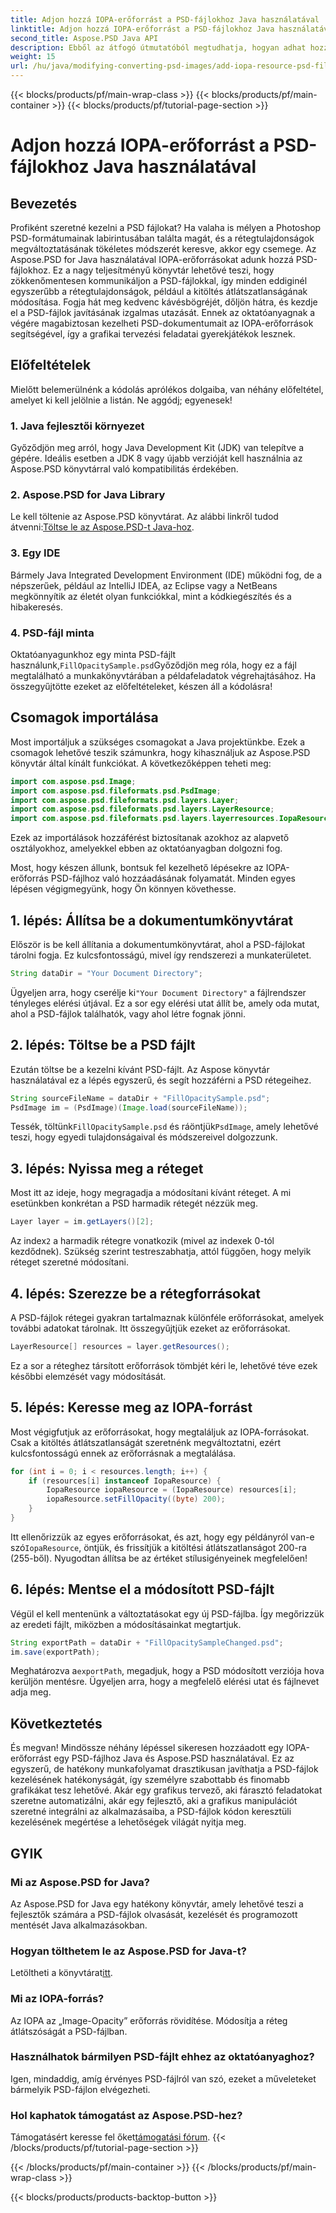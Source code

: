 ```yaml
---
title: Adjon hozzá IOPA-erőforrást a PSD-fájlokhoz Java használatával
linktitle: Adjon hozzá IOPA-erőforrást a PSD-fájlokhoz Java használatával
second_title: Aspose.PSD Java API
description: Ebből az átfogó útmutatóból megtudhatja, hogyan adhat hozzá IOPA-erőforrásokat PSD-fájlokhoz az Aspose.PSD for Java használatával. Egyszerű lépések a hatékony grafikus manipulációhoz.
weight: 15
url: /hu/java/modifying-converting-psd-images/add-iopa-resource-psd-files/
---
```


{{< blocks/products/pf/main-wrap-class >}}
{{< blocks/products/pf/main-container >}}
{{< blocks/products/pf/tutorial-page-section >}}

# Adjon hozzá IOPA-erőforrást a PSD-fájlokhoz Java használatával

## Bevezetés
Profiként szeretné kezelni a PSD fájlokat? Ha valaha is mélyen a Photoshop PSD-formátumainak labirintusában találta magát, és a rétegtulajdonságok megváltoztatásának tökéletes módszerét keresve, akkor egy csemege. Az Aspose.PSD for Java használatával IOPA-erőforrásokat adunk hozzá PSD-fájlokhoz. Ez a nagy teljesítményű könyvtár lehetővé teszi, hogy zökkenőmentesen kommunikáljon a PSD-fájlokkal, így minden eddiginél egyszerűbb a rétegtulajdonságok, például a kitöltés átlátszatlanságának módosítása.
Fogja hát meg kedvenc kávésbögréjét, dőljön hátra, és kezdje el a PSD-fájlok javításának izgalmas utazását. Ennek az oktatóanyagnak a végére magabiztosan kezelheti PSD-dokumentumait az IOPA-erőforrások segítségével, így a grafikai tervezési feladatai gyerekjátékok lesznek.
## Előfeltételek
Mielőtt belemerülnénk a kódolás aprólékos dolgaiba, van néhány előfeltétel, amelyet ki kell jelölnie a listán. Ne aggódj; egyenesek!
### 1. Java fejlesztői környezet
Győződjön meg arról, hogy Java Development Kit (JDK) van telepítve a gépére. Ideális esetben a JDK 8 vagy újabb verzióját kell használnia az Aspose.PSD könyvtárral való kompatibilitás érdekében. 
### 2. Aspose.PSD for Java Library
 Le kell töltenie az Aspose.PSD könyvtárat. Az alábbi linkről tudod átvenni:[Töltse le az Aspose.PSD-t Java-hoz](https://releases.aspose.com/psd/java/).
### 3. Egy IDE
Bármely Java Integrated Development Environment (IDE) működni fog, de a népszerűek, például az IntelliJ IDEA, az Eclipse vagy a NetBeans megkönnyítik az életét olyan funkciókkal, mint a kódkiegészítés és a hibakeresés.
### 4. PSD-fájl minta
 Oktatóanyagunkhoz egy minta PSD-fájlt használunk,`FillOpacitySample.psd`Győződjön meg róla, hogy ez a fájl megtalálható a munkakönyvtárában a példafeladatok végrehajtásához.
Ha összegyűjtötte ezeket az előfeltételeket, készen áll a kódolásra!
## Csomagok importálása
Most importáljuk a szükséges csomagokat a Java projektünkbe. Ezek a csomagok lehetővé teszik számunkra, hogy kihasználjuk az Aspose.PSD könyvtár által kínált funkciókat.
A következőképpen teheti meg:
```java
import com.aspose.psd.Image;
import com.aspose.psd.fileformats.psd.PsdImage;
import com.aspose.psd.fileformats.psd.layers.Layer;
import com.aspose.psd.fileformats.psd.layers.LayerResource;
import com.aspose.psd.fileformats.psd.layers.layerresources.IopaResource;
```
Ezek az importálások hozzáférést biztosítanak azokhoz az alapvető osztályokhoz, amelyekkel ebben az oktatóanyagban dolgozni fog. 

Most, hogy készen állunk, bontsuk fel kezelhető lépésekre az IOPA-erőforrás PSD-fájlhoz való hozzáadásának folyamatát. Minden egyes lépésen végigmegyünk, hogy Ön könnyen követhesse.
## 1. lépés: Állítsa be a dokumentumkönyvtárat
Először is be kell állítania a dokumentumkönyvtárat, ahol a PSD-fájlokat tárolni fogja. Ez kulcsfontosságú, mivel így rendszerezi a munkaterületet.
```java
String dataDir = "Your Document Directory";
```
 Ügyeljen arra, hogy cserélje ki`"Your Document Directory"` a fájlrendszer tényleges elérési útjával. Ez a sor egy elérési utat állít be, amely oda mutat, ahol a PSD-fájlok találhatók, vagy ahol létre fognak jönni.
## 2. lépés: Töltse be a PSD fájlt 
Ezután töltse be a kezelni kívánt PSD-fájlt. Az Aspose könyvtár használatával ez a lépés egyszerű, és segít hozzáférni a PSD rétegeihez.
```java
String sourceFileName = dataDir + "FillOpacitySample.psd";
PsdImage im = (PsdImage)(Image.load(sourceFileName));
```
 Tessék, töltünk`FillOpacitySample.psd` és ráöntjük`PsdImage`, amely lehetővé teszi, hogy egyedi tulajdonságaival és módszereivel dolgozzunk. 
## 3. lépés: Nyissa meg a réteget 
Most itt az ideje, hogy megragadja a módosítani kívánt réteget. A mi esetünkben konkrétan a PSD harmadik rétegét nézzük meg.
```java
Layer layer = im.getLayers()[2];
```
 Az index`2` a harmadik rétegre vonatkozik (mivel az indexek 0-tól kezdődnek). Szükség szerint testreszabhatja, attól függően, hogy melyik réteget szeretné módosítani.
## 4. lépés: Szerezze be a rétegforrásokat 
A PSD-fájlok rétegei gyakran tartalmaznak különféle erőforrásokat, amelyek további adatokat tárolnak. Itt összegyűjtjük ezeket az erőforrásokat.
```java
LayerResource[] resources = layer.getResources();
```
Ez a sor a réteghez társított erőforrások tömbjét kéri le, lehetővé téve ezek későbbi elemzését vagy módosítását.
## 5. lépés: Keresse meg az IOPA-forrást 
Most végigfutjuk az erőforrásokat, hogy megtaláljuk az IOPA-forrásokat. Csak a kitöltés átlátszatlanságát szeretnénk megváltoztatni, ezért kulcsfontosságú ennek az erőforrásnak a megtalálása.
```java
for (int i = 0; i < resources.length; i++) {
    if (resources[i] instanceof IopaResource) {
        IopaResource iopaResource = (IopaResource) resources[i];
        iopaResource.setFillOpacity((byte) 200);
    }
}
```
 Itt ellenőrizzük az egyes erőforrásokat, és azt, hogy egy példányról van-e szó`IopaResource`, öntjük, és frissítjük a kitöltési átlátszatlanságot 200-ra (255-ből). Nyugodtan állítsa be az értéket stílusigényeinek megfelelően!
## 6. lépés: Mentse el a módosított PSD-fájlt
Végül el kell mentenünk a változtatásokat egy új PSD-fájlba. Így megőrizzük az eredeti fájlt, miközben a módosításainkat megtartjuk.
```java
String exportPath = dataDir + "FillOpacitySampleChanged.psd";
im.save(exportPath);
```
 Meghatározva a`exportPath`, megadjuk, hogy a PSD módosított verziója hova kerüljön mentésre. Ügyeljen arra, hogy a megfelelő elérési utat és fájlnevet adja meg.
## Következtetés
És megvan! Mindössze néhány lépéssel sikeresen hozzáadott egy IOPA-erőforrást egy PSD-fájlhoz Java és Aspose.PSD használatával. Ez az egyszerű, de hatékony munkafolyamat drasztikusan javíthatja a PSD-fájlok kezelésének hatékonyságát, így személyre szabottabb és finomabb grafikákat tesz lehetővé.
Akár egy grafikus tervező, aki fárasztó feladatokat szeretne automatizálni, akár egy fejlesztő, aki a grafikus manipulációt szeretné integrálni az alkalmazásaiba, a PSD-fájlok kódon keresztüli kezelésének megértése a lehetőségek világát nyitja meg.
## GYIK
### Mi az Aspose.PSD for Java?  
Az Aspose.PSD for Java egy hatékony könyvtár, amely lehetővé teszi a fejlesztők számára a PSD-fájlok olvasását, kezelését és programozott mentését Java alkalmazásokban.
### Hogyan tölthetem le az Aspose.PSD for Java-t?  
 Letöltheti a könyvtárat[itt](https://releases.aspose.com/psd/java/).
### Mi az IOPA-forrás?  
Az IOPA az „Image-Opacity” erőforrás rövidítése. Módosítja a réteg átlátszóságát a PSD-fájlban.
### Használhatok bármilyen PSD-fájlt ehhez az oktatóanyaghoz?  
Igen, mindaddig, amíg érvényes PSD-fájlról van szó, ezeket a műveleteket bármelyik PSD-fájlon elvégezheti.
### Hol kaphatok támogatást az Aspose.PSD-hez?  
 Támogatásért keresse fel őket[támogatási fórum](https://forum.aspose.com/c/psd/34).
{{< /blocks/products/pf/tutorial-page-section >}}

{{< /blocks/products/pf/main-container >}}
{{< /blocks/products/pf/main-wrap-class >}}

{{< blocks/products/products-backtop-button >}}

